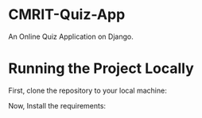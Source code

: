 # CMRIT-Quiz-App
An Online Quiz Application on Django.

# Running the Project Locally
First, clone the repository to your local machine:


Now, Install the requirements:
